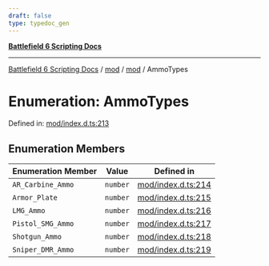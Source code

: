 ```yaml
---
draft: false
type: typedoc_gen
---
```


[**Battlefield 6 Scripting Docs**](../../../_index.md)

***

[Battlefield 6 Scripting Docs](../../../_index.md) / [mod](../../_index.md) / [mod](../_index.md) / AmmoTypes

# Enumeration: AmmoTypes

Defined in: [mod/index.d.ts:213](https://github.com/battlefield-portal-community/portal-docs/blob/ff09b2690670f74de7e97198022e5a97ff1161ff/generators/santiago/mod/index.d.ts#L213)

## Enumeration Members

| Enumeration Member | Value | Defined in |
| ------ | ------ | ------ |
| <a id="ar_carbine_ammo"></a> `AR_Carbine_Ammo` | `number` | [mod/index.d.ts:214](https://github.com/battlefield-portal-community/portal-docs/blob/ff09b2690670f74de7e97198022e5a97ff1161ff/generators/santiago/mod/index.d.ts#L214) |
| <a id="armor_plate"></a> `Armor_Plate` | `number` | [mod/index.d.ts:215](https://github.com/battlefield-portal-community/portal-docs/blob/ff09b2690670f74de7e97198022e5a97ff1161ff/generators/santiago/mod/index.d.ts#L215) |
| <a id="lmg_ammo"></a> `LMG_Ammo` | `number` | [mod/index.d.ts:216](https://github.com/battlefield-portal-community/portal-docs/blob/ff09b2690670f74de7e97198022e5a97ff1161ff/generators/santiago/mod/index.d.ts#L216) |
| <a id="pistol_smg_ammo"></a> `Pistol_SMG_Ammo` | `number` | [mod/index.d.ts:217](https://github.com/battlefield-portal-community/portal-docs/blob/ff09b2690670f74de7e97198022e5a97ff1161ff/generators/santiago/mod/index.d.ts#L217) |
| <a id="shotgun_ammo"></a> `Shotgun_Ammo` | `number` | [mod/index.d.ts:218](https://github.com/battlefield-portal-community/portal-docs/blob/ff09b2690670f74de7e97198022e5a97ff1161ff/generators/santiago/mod/index.d.ts#L218) |
| <a id="sniper_dmr_ammo"></a> `Sniper_DMR_Ammo` | `number` | [mod/index.d.ts:219](https://github.com/battlefield-portal-community/portal-docs/blob/ff09b2690670f74de7e97198022e5a97ff1161ff/generators/santiago/mod/index.d.ts#L219) |
